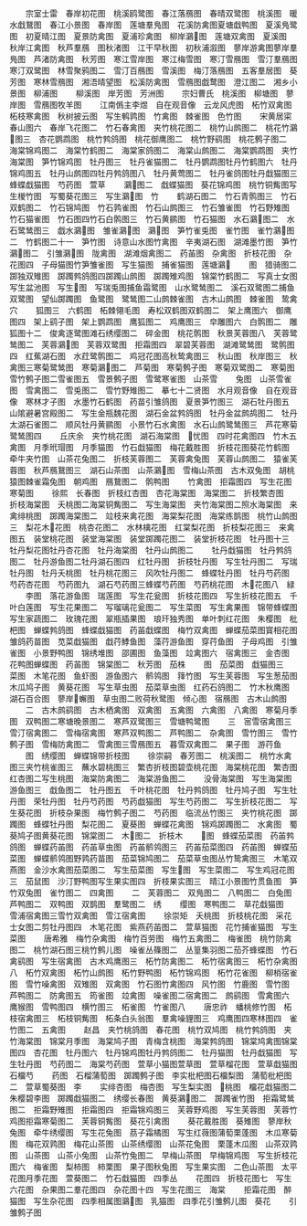 <!-- { "loadSidebar": true } -->
　　宗室士雷　春岸初花图　桃溪鸥鹭图　春江落鴈图　春晴双鹭图　桃溪图　暖水戱鵞图　春江小景图　春岸图　莲塘羣鳬图　花溪防禽图夏塘戱鸭图　夏溪鳬鹭图　初夏晴江图　夏景防禽图　夏浦珍禽图　柳岸鸂图　莲塘双禽图　夏溪图　秋岸江禽图　秋芦羣鴈　图秋渚图　江干早秋图　初秋浦溆图　蓼岸游禽图蓼岸羣鳬图　芦渚防禽图　秋芳图　寒江雪岸图　寒江梅雪图　寒汀雪鴈图　雪汀羣鴈图寒汀双鹭图　林雪聚鸦图二　雪汀百鴈图　雪溪图　梅汀落鴈图　五客羣居图　葵芳图　寒林雪鴈图　湘浯晴望图　松溪防禽图　雪鴈图戯鹜图　澄江图二　湘乡小景图　柳浦图
　　柳溪图　岸芳图　芳洲图
　　宗妇曹氏　桃溪图　柳塘图　蓼岸图　雪鴈图牧羊图
　　江南僞主李煜　自在观音像　云龙风虎图　柘竹双禽图　柘枝寒禽图　秋树披云图　写生鹌鹑图　竹禽图　棘雀图　色竹图
　　宋黄居寀　春山图六　春岸飞花图二　竹石春禽图　夹竹桃花图二　桃竹山鹧图二　桃花竹鸂图三　杏花鹦鹉图　桃竹鹁鸽图　桃花御鹰图二　桃竹野鹞图　桃花鹩子图二　海棠锦鸡图二　海棠竹鹤图二　海棠家鸽图二　海棠山鹧图二　海棠鹦鹉图　夹竹海棠图　笋竹锦鸡图　牡丹图三　牡丹雀猫图二　牡丹鹦鹉图牡丹竹鹤图六　牡丹锦鸡图五　牡丹山鹧图四牡丹鹁鸽图八　牡丹黄莺图二　牡丹雀鸽图牡丹戱猫图三　蜂蝶戱猫图　芍药图　萱草
　　鸂图二　戱蝶猫图　葵花锦鸡图　桃竹铜觜图写生椶竹图　写蜀葵花图三　写生鸂图　竹
　　鹤湖石图二　竹石青鹘图三　竹石双鹤图二　竹石锦鸠图　竹石鹑雀图　竹石山鹧图三　竹石雏雀图　竹石野雉图　竹石猫雀图　竹石图四竹石白鹘图三　竹石黄鹂图　竹石猫图　水石鸂图二　水石鹭鸶图三　戯水鸂图　雏雀鸂图　鸂图　笋竹雀兎图　雀竹图　雀竹鸂图二　竹鹤图二十一　笋竹图　诗意山水图竹禽图　辛夷湖石图　湖滩墨竹图　笋竹鸂图二　引雏鸂图　陇禽图　湖滩烟禽图二　药苖图　杂禽图　折枝花图　杂花图四　子母猫图竹笋雏雀图　写生猫图　捕雀猫图　莲塘鸂
　　图　猎骑图二　踯独双雉图　踯躅鹁鸽图四踯躅山鹧图　踯躅雉鸡图　锦棠竹鹤图二　写真士女图　写生盆池图　写生图　写瑞兎图捕鱼霜鹭图　山水鹭鸶图二　溪石双鹭图二捕鱼双鹭图　望仙踯躅图　鱼鹭图　鹭鸶图二山鹧棘雀图　古木山鹧图　棘雀图　鸷禽穴
　　狐图三　六鹤图　柘棘翎毛图　寿松双鹤图双鹤图二　架上鹰图六　御鹰图四　架上鹞子图　架上鹦鹉图　鹰狐图二　鸡鹰图三　皁雕图六　白鹘图二　雕狐图十二　俊禽逐鹭图滩石绣缨图二　碎金图　桃花鹘图　秋景芙蓉图八　芙蓉鹭鸶图二　芙蓉鸂图　芙蓉双鹭图　拒霜图四　翠碧芙蓉图　湖滩鹭鸶图　鹭鹘图四　红蕉湖石图　水荭鹭鹘图二　鸡冠花图高秋鸷禽图三　秋山图　秋岸图三　秋禽图三寒菊鹭鸶图　寒菊鸂图二　芦菊图　寒菊鹩子图　寒菊双鹭图二　寒菊图　雪竹鹩子图二雪雀图五　雪景鹩子图　雪鹭寒雀图　山茶雪
　　兔图　山茶雪雀图　雪禽图二　雪兎图二　雪竹野雉图二　摹七十二贤图　水月观音像　自在观音像　寒林才子图　水墨竹石鹤图　药苗引雏鸽图　夏景笋竹图三　湖石牡丹图五　山隂避暑宫殿图二　写生金瓶魏花图　湖石金盆鹁鸽图　牡丹金盆鹧鸪图二　牡丹太湖石雀图二　顺风牡丹黄鹂图　小景竹石水禽图　水石山鹧鹭鸶图三　芦花寒菊鹭鸶图四
　　丘庆余　夹竹桃花图　湖石海棠图　忧图　四时花禽图四　竹木五禽图　月季玳瑁图　月季猫图　竹石戱猫图　梅花戴胜图　折枝花图葵花竹鹤图　牵牛夹竹图　山茶花兔图二　折枝芙蓉图二　芙蓉禽兔图　芙蓉山鹧图二　猿雀芙蓉图　秋芦鴈鵞图三　湖石山茶图　山茶鸂图　雪梅山茶图　古木双兔图　胡桃猿图棘雀霜兔图　朝鸡图　鴈鵞图二　鹘鸭图
　　竹禽图　拒霜图四　写生花图　寒菊图
　　徐熙　长春图　折枝红杏图　杏花海棠图　海棠图二　折枝繁杏图　折枝海棠图　夭桃图二海棠铜觜图二　写生海棠图　夹竹海棠图二照水海棠图　来禽绯桃图　踯躅海棠图二　竝枝来禽花图　海棠梨花图　海棠练鹊图　桃竹山鹧图三　梨花木花图　桃杏花图二　水林檎花图　红棠梨花图　折枝梨花图三　来禽图五　装堂桃花图　装堂海棠图　装堂踯躅花图二　装堂折枝花图　牡丹图十三　牡丹梨花图牡丹杏花图　牡丹海棠图　牡丹山鹧图二
　　牡丹戱猫图　牡丹鹁鸽图二　牡丹游鱼图二牡丹湖石图四　红牡丹图　折枝牡丹图　写生牡丹图二　写瑞牡丹图　牡丹夭桃图　牡丹桃花图三　风吹牡丹图二　蜂蝶牡丹图　牡丹芍药图　芍药杏花图　芍药图九　湖石芍药图三蜂蝶芍药图　芍药桃花图　木花图八　緑
　　李图　落花游鱼图　瑞莲图　写生花瓮图　折枝花图四　写生折枝花图五　千叶白莲图　写生花果图二　写瑠璃花瓮图二　写生菜图　写生禽果图　锦带蜂蝶图　写生家蔬图二　玫瑰花图　翠瓶插果图　琅玕独秀图　单叶刺红花图　朱樱图　枇杷图　蝉蝶鹁鸽图　蜂蝶戱猫图　药苖戱蝶图　梅竹双禽图　蝉蝶茄菜图寳相花图　雏鸽药苗图　苋菜戱猫图　戱荇鯚鱼图　藻荇游鱼图　穿荇鱼图　子母鸡图　引雏雀图　小景野鸭图　锦绣堆图　邵圃图　鱼藻图　竝禽图六　宿禽图三　金杏图　花鸭图蝉蝶图　药苖图　锦棠图二　秋芳图　茄株
　　图　茄菜图　戱猫图三　菜图　木笔花图　鱼虾图　游鱼图六　鹡鸰图　箨竹图　写生芙蓉图　写生葱茄图　木瓜鸠子图　黄葵花图　写生草虫图　茄菜草虫图　红药石鸽图二　竹木秋鹰图　湖石百合图　蓼岸蠏图　草虫图二败荷秋鹭图　倾心图　宿鴈图　古木山鹧图
　　二　古木鹧鹞图　古木栖禽图　双禽图　五禽图　六禽图　八禽图　寒菊月季图　双鸭图二寒塘晚景图二　寒芦双鹭图三　雪塘鸭鹭图
　　三　宻雪宿禽图三　雪汀宿禽图二　雪梅宿禽图　寒芦双鸭图二　芦鸭图二　杂禽图　雪竹图三　雪竹鹩子图　雪梅防禽图二　雪禽图三雪鴈图五　暮雪双禽图二　果子图　游荇鱼
　　图　绣缨图　蝉蝶锦带折枝图
　　徐崇嗣　春芳图二　桃溪图二　桃竹水禽图三夹竹桃雀图三　蘸水碧桃图三　繁杏折枝图碧壶桃花图　海棠桃花图　繁杏图　红杏图二写生桃图　海棠防禽图二　海棠游鱼图二
　　没骨海棠图　写生海棠图　游鱼图三　戱鱼图二　牡丹图五　千叶桃花图　牡丹鹁鸽图　牡丹鸠子图　写生牡丹图　荣牡丹图　牡丹芍药图　芍药戯猫图　写生芍药图二　写生折枝花图二　写生葵花图　折枝杂果图　梅竹鹩子图二　芍药图　临流丛竹图三　夹竹桃花图　踯躅图　蜂蝶牡丹图　梨花图二　夏葵图　蝉蝶花禽图　锦鸡踯躅图二　水禽图　蜀葵鸠子图黄葵花图　锦棠图二　木图二　折枝木
　　图　蜂蝶茄菜图　药苖鹁鸽图　蝉蝶药苖图　药苖草虫图　药苖鹡鸰图三　药苖茄菜图四　药苖图　蝉蝶茄菜图　蝉蝶鹡鸰图野鹑药苗图　茄菜锦鸠图二　茄菜草虫图丛竹鸷禽图三　木笔双燕图　金沙水禽图茄菜图二　写生茄菜图　写生图　写生菜图二　写生鸡冠花图三　茄鼠图　沙汀野鸭图写生果实图四　折枝果实图三　晴江小景图竹贯鱼图　笋竹双兔图　雀竹图二　四禽图
　　二　芙蓉图二　双鳬图二　八鸭图二　白兔图芦鸭图二　双鸭图　双鹊图　羣鹭图二　绣
　　缨图　寒鸭图二　草花戱猫图　雪浦宿禽图三雪竹双禽图　雪江宿禽图
　　徐崇矩　夭桃图　折枝桃花图　采花士女图二剪牡丹图四　木笔花图　紫燕药苖图二　萱草猫图　花竹捕雀猫图　写生菜图
　　唐希雅　梅竹杂禽图　梅竹百劳图　梅竹五禽图二　梅雀图　桃竹防禽图二　桃竹湖石图三桃竹鹩儿图　噪雀丛篠图二　丛篁集羽图二茄芥蜂蝶图　竹石禽鹞图　写生宿禽图　古木鸡鹰图三　柘竹防禽图二　柘竹宿禽图三　柘竹杂禽图八　柘竹双禽图　柘竹山鹧图　柘竹野鸭图　柘竹锦鸡图　柘竹花雀图　柳梢宿雀图　雪竹噪禽图　双雉图　双禽图　竹石图竹禽图四　风竹图　竹鹿图　雪竹图　芦鸭图二　防禽图五　筠雀图　竝禽图　噪雀图二宿禽图二　鹧鹞图　雪禽图六　鹰猴图　雪鸭图四　横竹图三　柘雀图　竹雀图八
　　唐忠祚　蟠桃修竹图　柘枝宿禽图三　柘枝铜觜图　柘条白头翁图　羣禽噪貍图三　鸡鹰图四寒林图四　雀竹图二　五禽图
　　赵昌　夹竹桃鸽图　春花图　桃竹双鸠图　桃竹鹁鸽图　夹竹海棠图　锦棠月季图　海棠鸠子图　青梅含桃图　海棠鹁鸽图　锦棠鸠禽图锦棠图四　杏花图　牡丹图六　牡丹锦鸡图牡丹鹁鸽图二　牡丹猫图　牡丹戱猫图　写生牡丹图　芍药图二　海棠芍药图　萱草小猫图萱草图　萱草榴花图　萱草戱猫图　石橊芍
　　药图　石榴蒲萄图　踯躅鹩子图　李实枇杷图石橊梨图　蒲萄枇杷图二　萱草蜀葵图　李
　　实绯杏图　梅杏图　写生梨实图　桃图　橊花戱猫图二　朱樱碧李图　踯躅戱猫图二　绣缨长春图　黄葵鸂图二　踯躅雀竹图　拒霜鹭鸶图二　拒霜野雉图　拒霜图四　拒霜锦鸡图三　芙蓉野鸡图　写生芙蓉图　芙蓉竹鸡图拒霜寒菊图二　芙蓉铜觜图　葵花引禽图
　　葵花戴胜图　葵雉图　蓼岸秋兔图　牵牛绣缨图　写生花兔图　茘子霜橘图　写生红薇图蒲萄栗蓬图　木瓜寒菊图　梅花双鹑图　梅花山茶图　山茶绣缨图　山茶花兔图　栗蓬木瓜图　山茶双鹑图　山茶图　山茶小兔图　山茶竹兔图二　早梅山茶图　早梅锦鸡图　写生折枝花图六　梅雀图　梨柿图　柿栗图　果子图秋兔图　写生果实图　二色山茶图　太平花图月季花图　萱葵图二　竹石戱猫图　四季丛
　　花图四　折枝花图七　写生六花图　杂果图二羣花图四　杂花图十四　写生花图三　海棠
　　拒霜花图　醉猫图　写生杂花图　四季相属图鸂图　乳猫图　四季花引雏鹩儿图　葵花
　　引雏鹩子图
